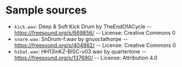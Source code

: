 # Sample sources

* `kick.wav`: Deep & Soft Kick Drum by TheEndOfACycle -- https://freesound.org/s/669856/ -- License: Creative Commons 0
* `snare.wav`: SnDrum-f.wav by gnuoctathorpe -- https://freesound.org/s/404862/ -- License: Creative Commons 0
* `hihat.wav`: HH13inKZ-BlSC-v03.wav by quartertone -- https://freesound.org/s/137690/ -- License: Attribution 4.0